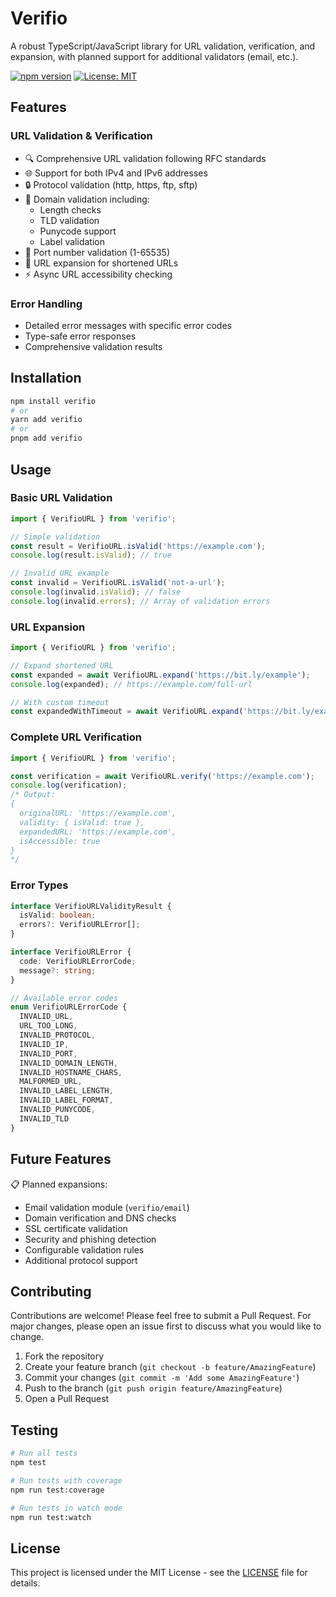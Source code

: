 # Verifio

A robust TypeScript/JavaScript library for URL validation, verification, and expansion, with planned support for additional validators (email, etc.).

[![npm version](https://img.shields.io/npm/v/verifio.svg)](https://www.npmjs.com/package/verifio)
[![License: MIT](https://img.shields.io/badge/License-MIT-yellow.svg)](https://opensource.org/licenses/MIT)

## Features

### URL Validation & Verification
- 🔍 Comprehensive URL validation following RFC standards
- 🌐 Support for both IPv4 and IPv6 addresses
- 🔒 Protocol validation (http, https, ftp, sftp)
- 📝 Domain validation including:
  - Length checks
  - TLD validation
  - Punycode support
  - Label validation
- 🔢 Port number validation (1-65535)
- 🔄 URL expansion for shortened URLs
- ⚡ Async URL accessibility checking

### Error Handling
- Detailed error messages with specific error codes
- Type-safe error responses
- Comprehensive validation results

## Installation

```bash
npm install verifio
# or
yarn add verifio
# or
pnpm add verifio
```

## Usage

### Basic URL Validation

```typescript
import { VerifioURL } from 'verifio';

// Simple validation
const result = VerifioURL.isValid('https://example.com');
console.log(result.isValid); // true

// Invalid URL example
const invalid = VerifioURL.isValid('not-a-url');
console.log(invalid.isValid); // false
console.log(invalid.errors); // Array of validation errors
```

### URL Expansion

```typescript
import { VerifioURL } from 'verifio';

// Expand shortened URL
const expanded = await VerifioURL.expand('https://bit.ly/example');
console.log(expanded); // https://example.com/full-url

// With custom timeout
const expandedWithTimeout = await VerifioURL.expand('https://bit.ly/example', 3000);
```

### Complete URL Verification

```typescript
import { VerifioURL } from 'verifio';

const verification = await VerifioURL.verify('https://example.com');
console.log(verification);
/* Output:
{
  originalURL: 'https://example.com',
  validity: { isValid: true },
  expandedURL: 'https://example.com',
  isAccessible: true
}
*/
```

### Error Types

```typescript
interface VerifioURLValidityResult {
  isValid: boolean;
  errors?: VerifioURLError[];
}

interface VerifioURLError {
  code: VerifioURLErrorCode;
  message?: string;
}

// Available error codes
enum VerifioURLErrorCode {
  INVALID_URL,
  URL_TOO_LONG,
  INVALID_PROTOCOL,
  INVALID_IP,
  INVALID_PORT,
  INVALID_DOMAIN_LENGTH,
  INVALID_HOSTNAME_CHARS,
  MALFORMED_URL,
  INVALID_LABEL_LENGTH,
  INVALID_LABEL_FORMAT,
  INVALID_PUNYCODE,
  INVALID_TLD
}
```

## Future Features

📋 Planned expansions:
- Email validation module (`verifio/email`)
- Domain verification and DNS checks
- SSL certificate validation
- Security and phishing detection
- Configurable validation rules
- Additional protocol support

## Contributing

Contributions are welcome! Please feel free to submit a Pull Request. For major changes, please open an issue first to discuss what you would like to change.

1. Fork the repository
2. Create your feature branch (`git checkout -b feature/AmazingFeature`)
3. Commit your changes (`git commit -m 'Add some AmazingFeature'`)
4. Push to the branch (`git push origin feature/AmazingFeature`)
5. Open a Pull Request

## Testing

```bash
# Run all tests
npm test

# Run tests with coverage
npm run test:coverage

# Run tests in watch mode
npm run test:watch
```

## License

This project is licensed under the MIT License - see the [LICENSE](LICENSE) file for details.